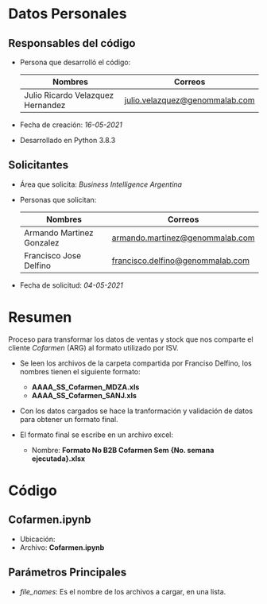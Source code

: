 # Datos Personales 

## Responsables del código

- Persona que desarrolló el código:

    | Nombres | Correos |
    |---------|---------|
    | Julio Ricardo Velazquez Hernandez | julio.velazquez@genommalab.com |

- Fecha de creación: *16-05-2021* <br>
- Desarrollado en Python 3.8.3


## Solicitantes

- Área que solicita: *Business Intelligence Argentina* <br>

- Personas que solicitan:

    | Nombres | Correos |
    |--------|--------|
    | Armando Martinez Gonzalez | armando.martinez@genommalab.com |
    | Francisco Jose Delfino | francisco.delfino@genommalab.com |

- Fecha de solicitud: *04-05-2021*


# Resumen

Proceso para transformar los datos de ventas y stock que nos comparte el cliente *Cofarmen* (ARG) al formato utilizado por ISV.
- Se leen los archivos de la carpeta compartida por Franciso Delfino, los nombres tienen el siguiente formato:
  - **AAAA_SS_Cofarmen_MDZA.xls**
  - **AAAA_SS_Cofarmen_SANJ.xls**

- Con los datos cargados se hace la tranformación y validación de datos para obtener un formato final.

- El formato final se escribe en un archivo excel:
  - Nombre: **Formato No B2B Cofarmen Sem {No. semana ejecutada}.xlsx**

# Código

## Cofarmen.ipynb
- Ubicación: 
- Archivo: **Cofarmen.ipynb**

## Parámetros Principales

- *file_names*: Es el nombre de los archivos a cargar, en una lista.